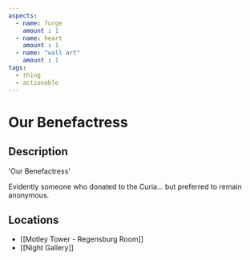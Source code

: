 ```yaml
---
aspects: 
  - name: forge
    amount : 1
  - name: heart
    amount : 1
  - name: "wall art"
    amount : 1
tags:
  - thing
  - actionable
---
```


# Our Benefactress

## Description
'Our Benefactress'

Evidently someone who donated to the Curia… but preferred to remain anonymous.
## Locations
- [[Motley Tower - Regensburg Room]]
- [[Night Gallery]]